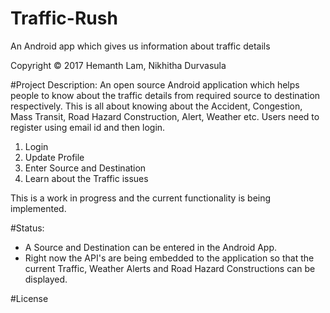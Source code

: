 # Traffic-Rush
An Android app which gives us information about traffic details 

Copyright © 2017 Hemanth Lam, Nikhitha Durvasula

#Project Description: An open source Android application which helps people to know about the traffic details from required source to destination respectively. This is all about knowing about the Accident, Congestion, Mass Transit, Road Hazard Construction, Alert, Weather etc. Users need to register using email id and then login.
1. Login
2. Update Profile
3. Enter Source and Destination
4. Learn about the Traffic issues

This is a work in progress and the current functionality is being implemented.

#Status:
- A Source and Destination can be entered in the Android App.
- Right now the API's are being embedded to the application so that the current Traffic, Weather Alerts and Road Hazard Constructions can be displayed.

#License
